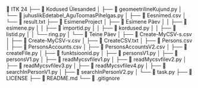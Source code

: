 
📂 ITK 24
├── 📂 Kodused Ülesanded
│   ├── 📄 geomeetrilineKujund.py
│   └── 📄 juhuslikEdetabel_AguToomasPihelgas.py
│       ├── 📄 Eesnimed.csv
│       └── 📄 result.txt
├── 📂 EsimeneProject
│   ├── 📂 Esimene Päev
│   │   ├── 📄 esimene.py
│   │   ├── 📄 importid.py
│   │   ├── 📄 kordused.py
│   │   ├── 📄 listid.py
│   │   └──  ring.py
│   └── 📂 Teine Päev
│       ├── 📄 Create-MyCSV-s.csv
│       ├── 📄 Create-MyCSV-v.csv
│       ├── 📄 CreateCSV.txt
│       ├── 📄 Persons.csv
│       ├── 📄 PersonsAccounts.csv
│       ├── 📄 PersonsAccountsV2.csv
│       ├── 📄 createFile.py
│       ├── 📄 funktsioonid.py
│       ├── 📄 personsV1.py
│       ├── 📄 personsV1.py
│       ├── 📄 readMycsvfilev1.py
│       ├── 📄 readMycsvfilev2.py
│       ├── 📄 readMycsvfilev3.py
│       ├── 📄 readMycsvfilev4.py
│       ├── 📄 searchInPersonV1.py
│       ├── 📄 searchInPersonV2.py
│       └── 📄 task.py
├── 📄 LICENSE
├── 📄 README.md
└── 📄 .gitignore
```
